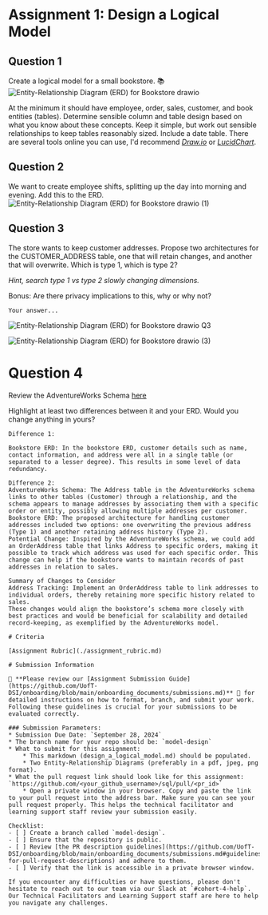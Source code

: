 # Assignment 1: Design a Logical Model

## Question 1
Create a logical model for a small bookstore. 📚
![Entity-Relationship Diagram (ERD) for Bookstore drawio](https://github.com/user-attachments/assets/965d52bb-ad36-4ed3-ab99-e865b938da71)

At the minimum it should have employee, order, sales, customer, and book entities (tables). Determine sensible column and table design based on what you know about these concepts. Keep it simple, but work out sensible relationships to keep tables reasonably sized. Include a date table. There are several tools online you can use, I'd recommend [_Draw.io_](https://www.drawio.com/) or [_LucidChart_](https://www.lucidchart.com/pages/).

## Question 2
We want to create employee shifts, splitting up the day into morning and evening. Add this to the ERD.
![Entity-Relationship Diagram (ERD) for Bookstore drawio (1)](https://github.com/user-attachments/assets/812946df-f259-4f99-b0b2-60e2754d6861)


## Question 3
The store wants to keep customer addresses. Propose two architectures for the CUSTOMER_ADDRESS table, one that will retain changes, and another that will overwrite. Which is type 1, which is type 2?

_Hint, search type 1 vs type 2 slowly changing dimensions._

Bonus: Are there privacy implications to this, why or why not?
```
Your answer...
```
![Entity-Relationship Diagram (ERD) for Bookstore drawio Q3](https://github.com/user-attachments/assets/543b08ed-7473-42ca-8c11-b3a78cda7674)

![Entity-Relationship Diagram (ERD) for Bookstore drawio (3)](https://github.com/user-attachments/assets/818b1a08-7103-47de-9ad0-34d356a60e30)

# Question 4
Review the AdventureWorks Schema [here](https://i.stack.imgur.com/LMu4W.gif)

Highlight at least two differences between it and your ERD. Would you change anything in yours?
```
Difference 1: 

Bookstore ERD: In the bookstore ERD, customer details such as name, contact information, and address were all in a single table (or separated to a lesser degree). This results in some level of data redundancy.

Difference 2: 
AdventureWorks Schema: The Address table in the AdventureWorks schema links to other tables (Customer) through a relationship, and the schema appears to manage addresses by associating them with a specific order or entity, possibly allowing multiple addresses per customer.
Bookstore ERD: The proposed architecture for handling customer addresses included two options: one overwriting the previous address (Type 1) and another retaining address history (Type 2).
Potential Change: Inspired by the AdventureWorks schema, we could add an OrderAddress table that links Address to specific orders, making it possible to track which address was used for each specific order. This change can help if the bookstore wants to maintain records of past addresses in relation to sales.

Summary of Changes to Consider
Address Tracking: Implement an OrderAddress table to link addresses to individual orders, thereby retaining more specific history related to sales.
These changes would align the bookstore’s schema more closely with best practices and would be beneficial for scalability and detailed record-keeping, as exemplified by the AdventureWorks model.

# Criteria

[Assignment Rubric](./assignment_rubric.md)

# Submission Information

🚨 **Please review our [Assignment Submission Guide](https://github.com/UofT-DSI/onboarding/blob/main/onboarding_documents/submissions.md)** 🚨 for detailed instructions on how to format, branch, and submit your work. Following these guidelines is crucial for your submissions to be evaluated correctly.

### Submission Parameters:
* Submission Due Date: `September 28, 2024`
* The branch name for your repo should be: `model-design`
* What to submit for this assignment:
    * This markdown (design_a_logical_model.md) should be populated.
    * Two Entity-Relationship Diagrams (preferably in a pdf, jpeg, png format).
* What the pull request link should look like for this assignment: `https://github.com/<your_github_username>/sql/pull/<pr_id>`
    * Open a private window in your browser. Copy and paste the link to your pull request into the address bar. Make sure you can see your pull request properly. This helps the technical facilitator and learning support staff review your submission easily.

Checklist:
- [ ] Create a branch called `model-design`.
- [ ] Ensure that the repository is public.
- [ ] Review [the PR description guidelines](https://github.com/UofT-DSI/onboarding/blob/main/onboarding_documents/submissions.md#guidelines-for-pull-request-descriptions) and adhere to them.
- [ ] Verify that the link is accessible in a private browser window.

If you encounter any difficulties or have questions, please don't hesitate to reach out to our team via our Slack at `#cohort-4-help`. Our Technical Facilitators and Learning Support staff are here to help you navigate any challenges.
